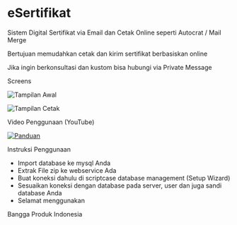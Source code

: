 # eSertifikat
Sistem Digital Sertifikat via Email dan Cetak Online seperti Autocrat / Mail Merge

Bertujuan memudahkan cetak dan kirim sertifikat berbasiskan online

Jika ingin berkonsultasi dan kustom bisa hubungi via Private Message

Screens

![Tampilan Awal](https://raw.githubusercontent.com/jaisyullah/eSertifikat/master/Screenshot%201.png)

![Tampilan Cetak](https://raw.githubusercontent.com/jaisyullah/eSertifikat/master/Screenshot%202.png)

Video Penggunaan (YouTube)

[![Panduan](https://www.chimedigital.com/wp-content/uploads/2015/12/YouTube-Play-Button-940x553.png)](https://www.youtube.com/watch?v=PVAMdXBvIys "Video YouTube")

Instruksi Penggunaan

- Import database ke mysql Anda
- Extrak File zip ke webservice Ada
- Buat koneksi dahulu di scriptcase database management (Setup Wizard)
- Sesuaikan koneksi dengan database pada server, user dan juga sandi database Anda
- Selamat menggunakan

Bangga Produk Indonesia
